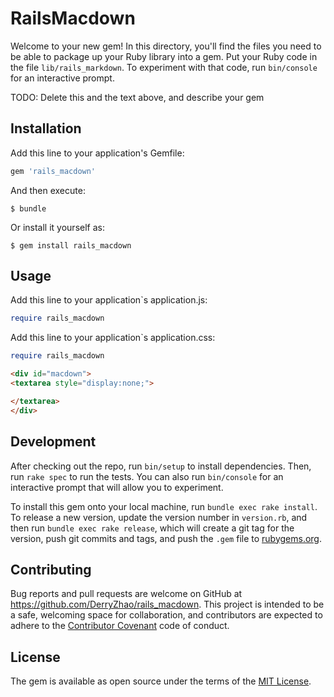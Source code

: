 # RailsMacdown

Welcome to your new gem! In this directory, you'll find the files you need to be able to package up your Ruby library into a gem. Put your Ruby code in the file `lib/rails_markdown`. To experiment with that code, run `bin/console` for an interactive prompt.

TODO: Delete this and the text above, and describe your gem

## Installation

Add this line to your application's Gemfile:

```ruby
gem 'rails_macdown'
```

And then execute:

    $ bundle

Or install it yourself as:

    $ gem install rails_macdown

## Usage

Add this line to your application`s application.js:
```ruby
require rails_macdown
```
Add this line to your application`s application.css:
```ruby
require rails_macdown
```
```html
<div id="macdown">
<textarea style="display:none;">

</textarea>
</div>
```

## Development

After checking out the repo, run `bin/setup` to install dependencies. Then, run `rake spec` to run the tests. You can also run `bin/console` for an interactive prompt that will allow you to experiment.

To install this gem onto your local machine, run `bundle exec rake install`. To release a new version, update the version number in `version.rb`, and then run `bundle exec rake release`, which will create a git tag for the version, push git commits and tags, and push the `.gem` file to [rubygems.org](https://rubygems.org).

## Contributing

Bug reports and pull requests are welcome on GitHub at https://github.com/DerryZhao/rails_macdown. This project is intended to be a safe, welcoming space for collaboration, and contributors are expected to adhere to the [Contributor Covenant](http://contributor-covenant.org) code of conduct.


## License

The gem is available as open source under the terms of the [MIT License](http://opensource.org/licenses/MIT).

